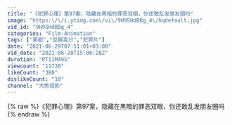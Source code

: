 ```yaml
---
title: "《犯罪心理》第97案，隐藏在黑暗的罪恶双眼，你还敢乱发朋友圈吗"
image: "https:\/\/i.ytimg.com\/vi\/9H9SHdBBg_4\/hqdefault.jpg"
vid_id: "9H9SHdBBg_4"
categories: "Film-Animation"
tags: ["美剧","豆瓣高分","犯罪片"]
date: "2021-06-29T07:51:01+03:00"
vid_date: "2021-06-28T15:06:28Z"
duration: "PT11M49S"
viewcount: "11730"
likeCount: "380"
dislikeCount: "10"
channel: "大熊观影"
---
```

{% raw %}《犯罪心理》第97案，隐藏在黑暗的罪恶双眼，你还敢乱发朋友圈吗{% endraw %}
